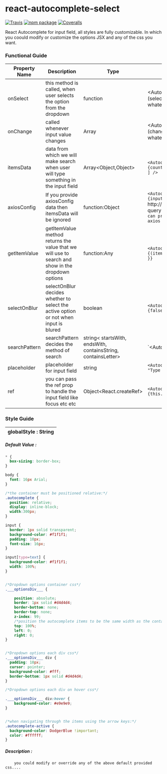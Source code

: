 # react-autocomplete-select

[![Travis][build-badge]][build]
[![npm package][npm-badge]][npm]
[![Coveralls][coveralls-badge]][coveralls]

React Autocomplete for input field, all styles are fully customizable.
In which you coould modify or customize the options JSX and any of the css you want.
	

### Functional Guide
| Property Name | Description | Type| Short Example |
| ------ | ------ | ------ | ------ |
| onSelect | this method is called, when user selects the option from the dropdown | function| <Autocomplete onSelect= (selectedValue) => { // do whatever you want to do } | 
|onChange | called whenever input value changes | Array | <Autocomplete onChange= (changedValue) => { // do whatever you want to do }|
|itemsData| data from which we will make search when user will type something in the input field| Array<Object,Object> |`<Autocomplete itemsData=  [ {country:'USA',country:'UK'} ] />`|
|axiosConfig | If you provide axiosConfig data then itemsData will be ignored| function:Object |`<Autocomplete axiosConfig= {inputValue => ({ url: `http://locahost/yourfile.php?query=${inputValue}` // you can provide here any of axios config parameters }) }` |
|getItemValue | getItemValue method returns the value that we will use to search and show in the dropdown options | function:Any |`<Autocomplete getItemValue={(item)=>{ return item.name }}` |
|selectOnBlur | selectOnBlur decides whether to select the active option or not when input is blured | boolean |`<Autocomplete selectOnBlur = {false} />` |
|searchPattern | searchPattern decides the method of search | string< startsWith, endsWith, containsString, containsLetter> |`<Autocomplete |searchPattern={'containsString'} />` |
|placeholder | placeholder for input field | string |`<Autocomplete placeholder = "Type to Search" />` |
|ref | you can pass the ref prop to handle the input field like focus etc etc | Object<React.createRef> |`<Autocomplete ref={this.inputRef} />` |

### Style Guide

| globalStyle : String |
| ------ | 

##### Default Value :   
``` css
* {
  box-sizing: border-box;
}

body {
  font: 16px Arial;  
}

/*the container must be positioned relative:*/
.autocomplete {
  position: relative;
  display: inline-block;
  width:300px;
}

input {
  border: 1px solid transparent;
  background-color: #f1f1f1;
  padding: 10px;
  font-size: 16px;
}

input[type=text] {
  background-color: #f1f1f1;
  width: 100%;
}


/*Dropdown options container css*/
.___optionsDiv___ {

    position: absolute;
    border: 1px solid #d4d4d4;
    border-bottom: none;
    border-top: none;
    z-index: 99;
    /*position the autocomplete items to be the same width as the container:*/
    top: 100%;
    left: 0;
    right: 0;
}


/*Dropdown options each div css*/
.___optionsDiv___ div {
  padding: 10px;
  cursor: pointer;
  background-color: #fff; 
  border-bottom: 1px solid #d4d4d4; 
}

/*Dropdown options each div on hover css*/

.___optionsDiv___ div:hover {
    background-color: #e9e9e9; 
}


/*when navigating through the items using the arrow keys:*/
.autocomplete-active {
  background-color: DodgerBlue !important; 
  color: #ffffff; 
}
```

##### Description  <globalStyle> : 
        you could modify or override any of the above default provided css....
[build-badge]: https://img.shields.io/travis/user/repo/master.png?style=flat-square
[build]: https://travis-ci.org/user/repo

[npm-badge]: https://img.shields.io/npm/v/npm-package.png?style=flat-square
[npm]: https://www.npmjs.org/package/npm-package

[coveralls-badge]: https://img.shields.io/coveralls/user/repo/master.png?style=flat-square
[coveralls]: https://github.com/bilal114/react-select-date-range-calendar